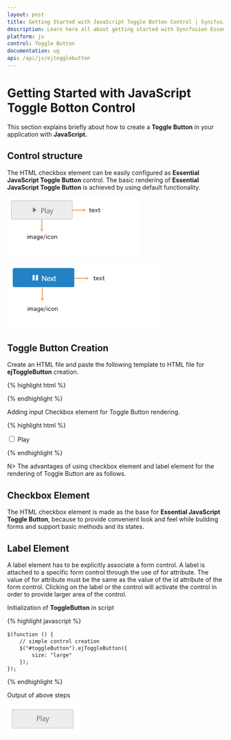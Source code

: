 ```yaml
---
layout: post
title: Getting Started with JavaScript Toggle Botton Control | Syncfusion
description: Learn here all about getting started with Syncfusion Essential JavaScript Toggle Button component, it's elements and more details.
platform: js
control: Toggle Button
documentation: ug
api: /api/js/ejtogglebutton
---
```


# Getting Started with JavaScript Toggle Botton Control

This section explains briefly about how to create a **Toggle Button** in your application with **JavaScript.** 

## Control structure

The HTML checkbox element can be easily configured as **Essential JavaScript Toggle Button** control. The basic rendering of **Essential JavaScript Toggle Button** is achieved by using default functionality.

![JavaScript Toggle Button structure.](/js/ToggleButton/Getting-Started_images/javascript-toggle-button-structure.png) 



![JavaScript Toggle Button getting started.](/js/ToggleButton/Getting-Started_images/javascript-toggle-button-getting-started.png) 



## Toggle Button Creation



Create an HTML file and paste the following template to HTML file for **ejToggleButton** creation.

{% highlight html %}

<!DOCTYPE html>
<html>
<head>
    <title>Getting Started Essential JS</title>
    <!-- Style sheet for default theme (flat azure) -->
    <link href="http://cdn.syncfusion.com/{{ site.releaseversion }}/js/web/flat-azure/ej.web.all.min.css" rel="stylesheet" />
    <!--Scripts-->
    <script src="http://cdn.syncfusion.com/js/assets/external/jquery-1.10.2.min.js"></script>
    <script src="http://cdn.syncfusion.com/{{ site.releaseversion }}/js/web/ej.web.all.min.js"></script>
    <!--Add custom scripts here -->
</head>
<body>
    <!--add Toggle Button element here-->
</body>
</html>


{% endhighlight %}



Adding input Checkbox element for Toggle Button rendering.



{% highlight html %}

<input type="checkbox" id="toggleButton"/>
<label for="toggleButton">Play</label>


{% endhighlight %}



N> The advantages of using checkbox element and label element for the rendering of Toggle Button are as follows.



## Checkbox Element

The HTML checkbox element is made as the base for **Essential JavaScript Toggle Button**, because to provide convenient look and feel while building forms and support basic methods and its states.

## Label Element

A label element has to be explicitly associate a form control. A label is attached to a specific form control through the use of for attribute. The value of for attribute must be the same as the value of the id attribute of the form control. Clicking on the label or the control will activate the control in order to provide larger area of the control.



Initialization of **ToggleButton** in script



{% highlight javascript %}



    $(function () {
        // simple control creation
        $("#toggleButton").ejToggleButton({
            size: "large"
        });
    });



{% endhighlight %}



Output of above steps



![Label element in JavaScript Toggle Button.](/js/ToggleButton/Getting-Started_images/javascript-toggle-button-label.png) 



